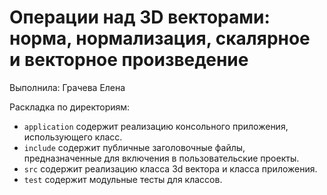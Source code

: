 # Операции над 3D векторами: норма, нормализация, скалярное и векторное произведение

Выполнила: Грачева Елена

Раскладка по директориям:

  - `application` содержит реализацию консольного приложения, использующего
    класс.
  - `include` содержит публичные заголовочные файлы, предназначенные для
    включения в пользовательские проекты.
  - `src` содержит реализацию класса 3d вектора и класса приложения.
  - `test` содержит модульные тесты для классов.

<!-- - `docs` содержит документацию на класс. -->
